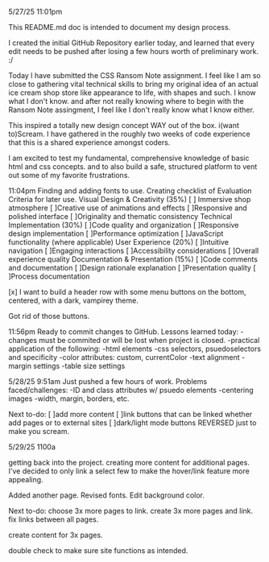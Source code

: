 5/27/25 11:01pm

This README.md doc is intended to document my design process.

I created the initial GitHub Repository earlier today, and learned that every edit needs to be pushed after losing a few hours worth of preliminary work. :/

Today I have submitted the CSS Ransom Note assignment. I feel like I am so close to gathering vital technical skills to bring my original idea of an actual ice cream shop store like appearance to life, with shapes and such. I know what I don't know. and after not really knowing where to begin with the Ransom Note assingment, I feel like I don't really know what I know either.

This inspired a totally new design concept WAY out of the box. i(want to)Scream. I have gathered in the roughly two weeks of code experience that this is a shared experience amongst coders.

I am excited to test my fundamental, comprehensive knowledge of basic html and css concepts. and to also build a safe, structured platform to vent out some of my favorite frustrations.

11:04pm
Finding and adding fonts to use.
Creating checklist of Evaluation Criteria for later use.
Visual Design & Creativity (35%)
[ ] Immersive shop atmosphere
[ ]Creative use of animations and effects
[ ]Responsive and polished interface
[ ]Originality and thematic consistency
Technical Implementation (30%)
[ ]Code quality and organization
[ ]Responsive design implementation
[ ]Performance optimization
[ ]JavaScript functionality (where applicable)
User Experience (20%)
[ ]Intuitive navigation
[ ]Engaging interactions
[ ]Accessibility considerations
[ ]Overall experience quality
Documentation & Presentation (15%)
[ ]Code comments and documentation
[ ]Design rationale explanation
[ ]Presentation quality
[ ]Process documentation

[x] I want to build a header row with some menu buttons on the bottom, centered, with a dark, vampirey theme.

<!-- Buttons will navigate the user to the Who What Where When and Why pages.

Who What Where When and Why pages to have buttons:
[ ]prev
[ ]home
[ ]next -->

Got rid of those buttons.

11:56pm
Ready to commit changes to GitHub.
Lessons learned today:
-changes must be commited or will be lost when project is closed.
-practical application of the following:
-html elements
-css selectors, psuedoselectors and specificity
-color attributes: custom, currentColor
-text alignment
-margin settings
-table size settings

5/28/25 9:51am
Just pushed a few hours of work. Problems faced/challenges:
-ID and class attributes w/ psuedo elements
-centering images
-width, margin, borders, etc.

Next to-do:
[ ]add more content
[ ]link buttons that can be linked whether add pages or to external sites
[ ]dark/light mode buttons REVERSED just to make you scream.

5/29/25
1100a

getting back into the project.
creating more content for additional pages. I've decided to only link a select few to make the hover/link feature more appealing.

Added another page. Revised fonts. Edit background color.

Next to-do:
choose 3x more pages to link.
create 3x more pages and link.
fix links between all pages.

create content for 3x pages.

double check to make sure site functions as intended.
